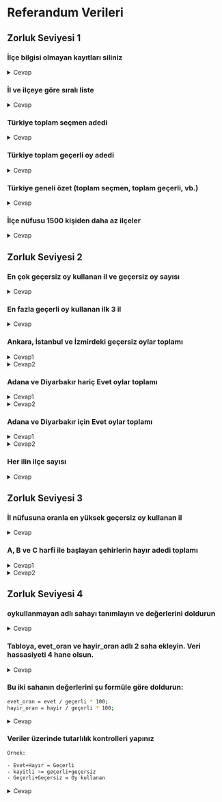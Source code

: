 # Referandum Verileri

## Zorluk Seviyesi 1

### İlçe bilgisi olmayan kayıtları siliniz

<details>
  <summary>Cevap</summary>

```SQL
DELETE FROM referandum WHERE ilce='';
```

</details>

### İl ve ilçeye göre sıralı liste

<details>
  <summary>Cevap</summary>

```SQL
SELECT il, ilce FROM referandum ORDER BY il, ilce;
```

</details>

### Türkiye toplam seçmen adedi

<details>
  <summary>Cevap</summary>

```SQL
SELECT SUM(kayitli) FROM referandum;
```

</details>

### Türkiye toplam geçerli oy adedi

<details>
  <summary>Cevap</summary>

```SQL
SELECT SUM(gecerli) AS 'GEÇERLİ OY' FROM referandum;
```

</details>

### Türkiye geneli özet (toplam seçmen, toplam geçerli, vb.)

<details>
  <summary>Cevap</summary>

```SQL
SELECT
    SUM(kayitli) AS 'Kayıtlı Seçmen Sayısı',
    SUM(oykullanan) AS 'Oy Kullanan Seçmen Sayısı',
    SUM(gecerli) AS 'Geçerli Oy Sayısı',
    SUM(gecersiz) AS 'Geçersiz Oy Sayısı',
    SUM(evet) AS 'Evet Sayısı',
    SUM(hayir) AS 'Hayır Sayısı'
FROM referandum;
```

</details>

### İlçe nüfusu 1500 kişiden daha az ilçeler

<details>
  <summary>Cevap</summary>

```SQL
SELECT * FROM referandum WHERE kayitli < 1500;
```

</details>

## Zorluk Seviyesi 2

### En çok geçersiz oy kullanan il ve geçersiz oy sayısı

<details>
  <summary>Cevap</summary>

```SQL
SELECT il, SUM(gecersiz) AS 'Geçersiz Oy Sayısı' FROM referandum
GROUP BY il
ORDER BY 2 DESC
LIMIT 1;
```

</details>

### En fazla geçerli oy kullanan ilk 3 il

<details>
  <summary>Cevap</summary>

```SQL
SELECT il, SUM(gecerli) AS 'Geçerli Oy Sayısı' FROM referandum
GROUP BY il
ORDER BY 2 DESC
LIMIT 3;
```

</details>

### Ankara, İstanbul ve İzmirdeki geçersiz oylar toplamı

<details>
  <summary>Cevap1</summary>

```SQL
SELECT SUM(gecersiz) FROM referandum
WHERE il='Ankara' OR il='İstanbul' OR il='İzmir';
```

</details>

<details>
  <summary>Cevap2</summary>

```SQL
SELECT SUM(gecersiz) FROM referandum
WHERE il IN ('Ankara', 'İstanbul', 'İzmir');
```

</details>

### Adana ve Diyarbakır hariç Evet oylar toplamı

<details>
  <summary>Cevap1</summary>

```SQL
SELECT SUM(evet) FROM referandum
WHERE il NOT IN ('Diyarbakır', 'Adana');
```

</details>

<details>
  <summary>Cevap2</summary>

```SQL
SELECT SUM(evet) FROM referandum
WHERE il != "Diyarbakır" AND il != "Adana";
```

</details>

### Adana ve Diyarbakır için Evet oylar toplamı

<details>
  <summary>Cevap1</summary>

```SQL
SELECT SUM(evet) FROM referandum
WHERE il IN ("Diyarbakır", "Adana");;
```

</details>

<details>
  <summary>Cevap2</summary>

```SQL
SELECT SUM(evet) FROM referandum
WHERE il = "Diyarbakır" OR il = "Adana";
```

</details>

### Her ilin ilçe sayısı

<details>
  <summary>Cevap</summary>

```SQL
SELECT il AS "İL" , count(1) AS "İLÇE ADEDİ" FROM referandum GROUP BY il;
```

</details>

## Zorluk Seviyesi 3

### İl nüfusuna oranla en yüksek geçersiz oy kullanan il

<details>
  <summary>Cevap</summary>

```SQL
SELECT il, SUM(gecersiz)/SUM(kayitli) AS 'Geçersiz Oy Oranı' FROM referandum
GROUP BY il
ORDER BY 2 DESC
LIMIT 1;
```

</details>

### A, B ve C harfi ile başlayan şehirlerin hayır adedi toplamı

<details>
  <summary>Cevap1</summary>

```SQL
SELECT il, SUM(hayir) AS 'Hayır Adedi' FROM referandum
WHERE il LIKE 'A%'
OR il LIKE 'B%'
OR il LIKE 'C%';
```

</details>

<details>
  <summary>Cevap2</summary>

```SQL
SELECT il, SUM(hayir) AS 'Hayır Adedi' FROM referandum
WHERE LEFT(il,1) IN ('A', 'B', 'C');
```

</details>

## Zorluk Seviyesi 4

### oykullanmayan adlı sahayı tanımlayın ve değerlerini doldurun

<details>
  <summary>Cevap</summary>

```SQL
ALTER TABLE referandum
ADD oykullanmayan decimal(7,4) NOT NULL;

UPDATE referandum SET oykullanmayan = kayitli - oykullanan;
```

</details>

### Tabloya, evet_oran ve hayir_oran adlı 2 saha ekleyin. Veri hassasiyeti 4 hane olsun.

<details>
  <summary>Cevap</summary>

```SQL
ALTER TABLE referandum
ADD evet_oran decimal(6,2) NOT NULL,
ADD hayir_oran decimal(6,2) NOT NULL AFTER evet_oran;
```

</details>

### Bu iki sahanın değerlerini şu formüle göre doldurun:

```BASH
evet_oran = evet / geçerli * 100;
hayir_oran = hayir / geçerli * 100;
```

<details>
  <summary>Cevap</summary>

```SQL
UPDATE referandum SET evet_oran = (evet/gecerli)*100;
UPDATE referandum SET hayir_oran = (hayir/gecerli)*100;
```

</details>

### Veriler üzerinde tutarlılık kontrolleri yapınız

```BASH
Örnek:

- Evet+Hayır = Geçerli
- kayitli >= geçerli+geçersiz
- Geçerli+Geçersiz = Oy kullanan
```

<details>
  <summary>Cevap</summary>

```SQL
SELECT * FROM referandum WHERE evet+hayir-gecerli <> 0;
SELECT * FROM referandum WHERE gecerli+gecersiz < kayitli;
SELECT * FROM referandum WHERE gecerli+gecersiz-oykullanan != 0;
```

</details>
